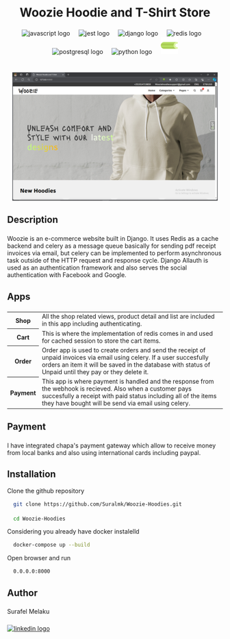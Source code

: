 <h1 align="center">Woozie Hoodie and T-Shirt Store</h1>

###

<div align="center">
  <img src="https://cdn.jsdelivr.net/gh/devicons/devicon/icons/javascript/javascript-original.svg" height="40" alt="javascript logo"  />
  <img width="12" />
  <img src="https://cdn.jsdelivr.net/gh/devicons/devicon/icons/jest/jest-plain.svg" height="40" alt="jest logo"  />
  <img width="12" />
  <img src="https://cdn.jsdelivr.net/gh/devicons/devicon/icons/django/django-plain.svg" height="40" alt="django logo"  />
  <img width="12" />
  <img src="https://cdn.jsdelivr.net/gh/devicons/devicon/icons/redis/redis-original.svg" height="40" alt="redis logo"  />
  <img width="12" />
  <img src="https://cdn.jsdelivr.net/gh/devicons/devicon/icons/postgresql/postgresql-original.svg" height="40" alt="postgresql logo"  />
  <img width="12" />
  <img src="https://cdn.jsdelivr.net/gh/devicons/devicon/icons/python/python-original.svg" height="40" alt="python logo"  />
  <img width="12" />
  <img src="https://github.com/Suralmk/Woozie-Hoodies/blob/main/shop/static/img/pngegg%20(16).png" height="40" alt="celery logo"  />
</div>

###

<br clear="both">

<div align="center" width="100%" height="auto" > 
  <img height="300" src="https://github.com/Suralmk/Woozie-Hoodies/blob/main/shop/static/img/gihub.png"  />
</div>

###

<h2 align="left">Description</h2>

###

<p align="left">Woozie is an e-commerce  website built in Django. It uses Redis as a cache backend and celery as a message queue  basically for sending pdf receipt invoices via email, but celery can be implemented to perform asynchronous task outside  of the HTTP request and response cycle. Django Allauth is used as an authentication framework and also serves the social authentication with Facebook and Google.</p>

###

<h2 align="left">Apps</h2>

###

<table>
  <tr>
    <th>Shop</th>
    <td>All the shop related views, product detail and list are included in this app including authenticating.</td>
  </tr>
  <tr>
    <th>Cart</th>
    <td>This is where the implementation of redis comes in and used for cached session to store the cart items.</td>
  </tr>
  <tr>
    <th>Order</th>
    <td>Order app is used to create orders and send the receipt of unpaid invoices via email using celery. If a user succesfully orders an item it will be saved in the database with status of Unpaid until they pay or they delete it.</td>
  </tr>
  <tr>
    <th>Payment</th>
    <td>This app is where payment is handled and the response from the webhook is recieved. Also when a customer pays succesfully a receipt with paid status including all of the items they have bought will be send via email using celery.</td>
  </tr>
</table>



###

<h2 align="left">Payment</h2>

###

<p align="left">I have integrated chapa's payment gateway which allow to receive money from local banks and also  using international cards including  paypal.</p>

###

## Installation

Clone the github repository

```bash
  git clone https://github.com/Suralmk/Woozie-Hoodies.git

  cd Woozie-Hoodies
```

Considering you already have docker instalelld

```bash
  docker-compose up --build
```

Open browser and run


```bash
  0.0.0.0:8000
```

<h2 align="left">Author</h2>

###

<p align="left">Surafel Melaku</p>

###

<div align="left">
  <a href="https://linkedin.com/in/surafel-melaku-298421235" target="_blank">
    <img src="https://raw.githubusercontent.com/maurodesouza/profile-readme-generator/master/src/assets/icons/social/linkedin/default.svg" width="52" height="40" alt="linkedin logo"  />
  </a>
</div>

###
